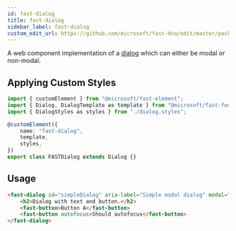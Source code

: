 ```yaml
---
id: fast-dialog
title: fast-dialog
sidebar_label: fast-dialog
custom_edit_url: https://github.com/microsoft/fast-dna/edit/master/packages/web-components/fast-foundation/src/dialog/README.md
---
```

A web component implementation of a [dialog](https://w3c.github.io/aria-practices/#dialog_modal) which can either be modal or non-modal.

## Applying Custom Styles

```ts
import { customElement } from "@microsoft/fast-element";
import { Dialog, DialogTemplate as template } from "@microsoft/fast-foundation";
import { DialogStyles as styles } from "./dialog.styles";

@customElement({
    name: "fast-dialog",
    template,
    styles,
})
export class FASTDialog extends Dialog {}
```

## Usage

```html
<fast-dialog id="simpleDialog" aria-label="Simple modal dialog" modal="true">
    <h2>Dialog with text and button.</h2>
    <fast-button>Button A</fast-button>
    <fast-button autofocus>Should autofocus</fast-button>
</fast-dialog>
```